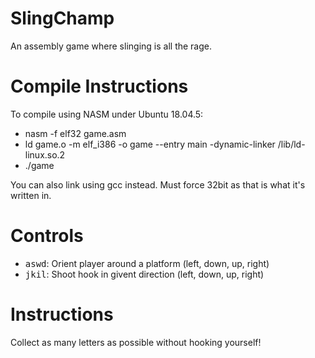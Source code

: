 # SlingChamp
An assembly game where slinging is all the rage.

# Compile Instructions
To compile using NASM under Ubuntu 18.04.5:
* nasm -f elf32 game.asm
* ld game.o -m elf_i386 -o game --entry main -dynamic-linker /lib/ld-linux.so.2
* ./game

You can also link using gcc instead. Must force 32bit as that is what it's written in.

# Controls
* <kbd>a</kbd><kbd>s</kbd><kbd>w</kbd><kbd>d</kbd>: Orient player around a platform (left, down, up, right)
* <kbd>j</kbd><kbd>k</kbd><kbd>i</kbd><kbd>l</kbd>: Shoot hook in givent direction  (left, down, up, right)

# Instructions
Collect as many letters as possible without hooking yourself!

